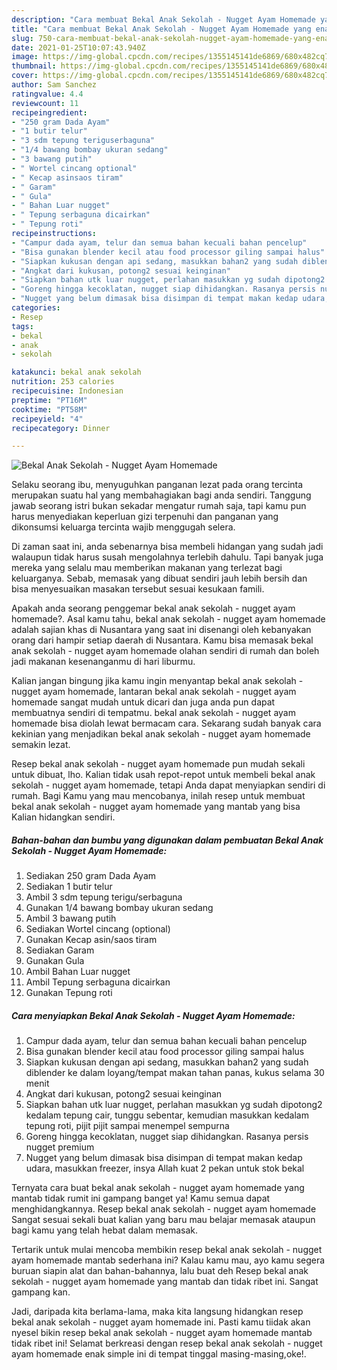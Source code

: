 ```yaml
---
description: "Cara membuat Bekal Anak Sekolah - Nugget Ayam Homemade yang enak dan Mudah Dibuat"
title: "Cara membuat Bekal Anak Sekolah - Nugget Ayam Homemade yang enak dan Mudah Dibuat"
slug: 750-cara-membuat-bekal-anak-sekolah-nugget-ayam-homemade-yang-enak-dan-mudah-dibuat
date: 2021-01-25T10:07:43.940Z
image: https://img-global.cpcdn.com/recipes/1355145141de6869/680x482cq70/bekal-anak-sekolah-nugget-ayam-homemade-foto-resep-utama.jpg
thumbnail: https://img-global.cpcdn.com/recipes/1355145141de6869/680x482cq70/bekal-anak-sekolah-nugget-ayam-homemade-foto-resep-utama.jpg
cover: https://img-global.cpcdn.com/recipes/1355145141de6869/680x482cq70/bekal-anak-sekolah-nugget-ayam-homemade-foto-resep-utama.jpg
author: Sam Sanchez
ratingvalue: 4.4
reviewcount: 11
recipeingredient:
- "250 gram Dada Ayam"
- "1 butir telur"
- "3 sdm tepung teriguserbaguna"
- "1/4 bawang bombay ukuran sedang"
- "3 bawang putih"
- " Wortel cincang optional"
- " Kecap asinsaos tiram"
- " Garam"
- " Gula"
- " Bahan Luar nugget"
- " Tepung serbaguna dicairkan"
- " Tepung roti"
recipeinstructions:
- "Campur dada ayam, telur dan semua bahan kecuali bahan pencelup"
- "Bisa gunakan blender kecil atau food processor giling sampai halus"
- "Siapkan kukusan dengan api sedang, masukkan bahan2 yang sudah diblender ke dalam loyang/tempat makan tahan panas, kukus selama 30 menit"
- "Angkat dari kukusan, potong2 sesuai keinginan"
- "Siapkan bahan utk luar nugget, perlahan masukkan yg sudah dipotong2 kedalam tepung cair, tunggu sebentar, kemudian masukkan kedalam tepung roti, pijit pijit sampai menempel sempurna"
- "Goreng hingga kecoklatan, nugget siap dihidangkan. Rasanya persis nugget premium"
- "Nugget yang belum dimasak bisa disimpan di tempat makan kedap udara, masukkan freezer, insya Allah kuat 2 pekan untuk stok bekal"
categories:
- Resep
tags:
- bekal
- anak
- sekolah

katakunci: bekal anak sekolah 
nutrition: 253 calories
recipecuisine: Indonesian
preptime: "PT16M"
cooktime: "PT58M"
recipeyield: "4"
recipecategory: Dinner

---
```



![Bekal Anak Sekolah - Nugget Ayam Homemade](https://img-global.cpcdn.com/recipes/1355145141de6869/680x482cq70/bekal-anak-sekolah-nugget-ayam-homemade-foto-resep-utama.jpg)

Selaku seorang ibu, menyuguhkan panganan lezat pada orang tercinta merupakan suatu hal yang membahagiakan bagi anda sendiri. Tanggung jawab seorang istri bukan sekadar mengatur rumah saja, tapi kamu pun harus menyediakan keperluan gizi terpenuhi dan panganan yang dikonsumsi keluarga tercinta wajib menggugah selera.

Di zaman  saat ini, anda sebenarnya bisa membeli hidangan yang sudah jadi walaupun tidak harus susah mengolahnya terlebih dahulu. Tapi banyak juga mereka yang selalu mau memberikan makanan yang terlezat bagi keluarganya. Sebab, memasak yang dibuat sendiri jauh lebih bersih dan bisa menyesuaikan masakan tersebut sesuai kesukaan famili. 



Apakah anda seorang penggemar bekal anak sekolah - nugget ayam homemade?. Asal kamu tahu, bekal anak sekolah - nugget ayam homemade adalah sajian khas di Nusantara yang saat ini disenangi oleh kebanyakan orang dari hampir setiap daerah di Nusantara. Kamu bisa memasak bekal anak sekolah - nugget ayam homemade olahan sendiri di rumah dan boleh jadi makanan kesenanganmu di hari liburmu.

Kalian jangan bingung jika kamu ingin menyantap bekal anak sekolah - nugget ayam homemade, lantaran bekal anak sekolah - nugget ayam homemade sangat mudah untuk dicari dan juga anda pun dapat membuatnya sendiri di tempatmu. bekal anak sekolah - nugget ayam homemade bisa diolah lewat bermacam cara. Sekarang sudah banyak cara kekinian yang menjadikan bekal anak sekolah - nugget ayam homemade semakin lezat.

Resep bekal anak sekolah - nugget ayam homemade pun mudah sekali untuk dibuat, lho. Kalian tidak usah repot-repot untuk membeli bekal anak sekolah - nugget ayam homemade, tetapi Anda dapat menyiapkan sendiri di rumah. Bagi Kamu yang mau mencobanya, inilah resep untuk membuat bekal anak sekolah - nugget ayam homemade yang mantab yang bisa Kalian hidangkan sendiri.

<!--inarticleads1-->

##### Bahan-bahan dan bumbu yang digunakan dalam pembuatan Bekal Anak Sekolah - Nugget Ayam Homemade:

1. Sediakan 250 gram Dada Ayam
1. Sediakan 1 butir telur
1. Ambil 3 sdm tepung terigu/serbaguna
1. Gunakan 1/4 bawang bombay ukuran sedang
1. Ambil 3 bawang putih
1. Sediakan  Wortel cincang (optional)
1. Gunakan  Kecap asin/saos tiram
1. Sediakan  Garam
1. Gunakan  Gula
1. Ambil  Bahan Luar nugget
1. Ambil  Tepung serbaguna dicairkan
1. Gunakan  Tepung roti




<!--inarticleads2-->

##### Cara menyiapkan Bekal Anak Sekolah - Nugget Ayam Homemade:

1. Campur dada ayam, telur dan semua bahan kecuali bahan pencelup
1. Bisa gunakan blender kecil atau food processor giling sampai halus
1. Siapkan kukusan dengan api sedang, masukkan bahan2 yang sudah diblender ke dalam loyang/tempat makan tahan panas, kukus selama 30 menit
1. Angkat dari kukusan, potong2 sesuai keinginan
1. Siapkan bahan utk luar nugget, perlahan masukkan yg sudah dipotong2 kedalam tepung cair, tunggu sebentar, kemudian masukkan kedalam tepung roti, pijit pijit sampai menempel sempurna
1. Goreng hingga kecoklatan, nugget siap dihidangkan. Rasanya persis nugget premium
1. Nugget yang belum dimasak bisa disimpan di tempat makan kedap udara, masukkan freezer, insya Allah kuat 2 pekan untuk stok bekal




Ternyata cara buat bekal anak sekolah - nugget ayam homemade yang mantab tidak rumit ini gampang banget ya! Kamu semua dapat menghidangkannya. Resep bekal anak sekolah - nugget ayam homemade Sangat sesuai sekali buat kalian yang baru mau belajar memasak ataupun bagi kamu yang telah hebat dalam memasak.

Tertarik untuk mulai mencoba membikin resep bekal anak sekolah - nugget ayam homemade mantab sederhana ini? Kalau kamu mau, ayo kamu segera buruan siapin alat dan bahan-bahannya, lalu buat deh Resep bekal anak sekolah - nugget ayam homemade yang mantab dan tidak ribet ini. Sangat gampang kan. 

Jadi, daripada kita berlama-lama, maka kita langsung hidangkan resep bekal anak sekolah - nugget ayam homemade ini. Pasti kamu tiidak akan nyesel bikin resep bekal anak sekolah - nugget ayam homemade mantab tidak ribet ini! Selamat berkreasi dengan resep bekal anak sekolah - nugget ayam homemade enak simple ini di tempat tinggal masing-masing,oke!.

